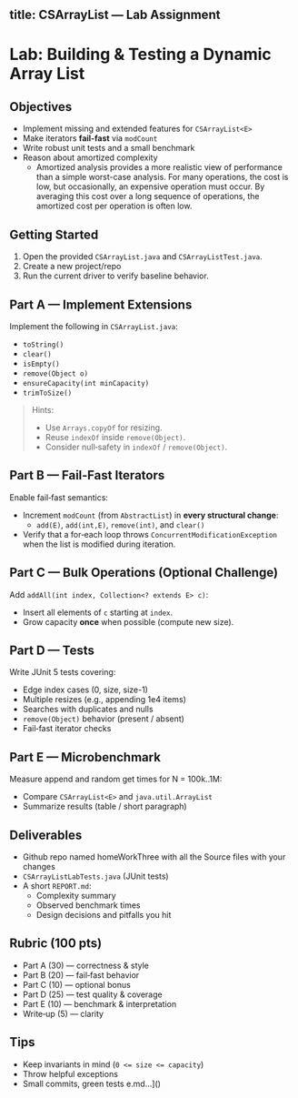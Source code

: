 
title: CSArrayList<E> — Lab Assignment
---

# Lab: Building & Testing a Dynamic Array List

## Objectives

- Implement missing and extended features for `CSArrayList<E>`
- Make iterators **fail‑fast** via `modCount`
- Write robust unit tests and a small benchmark
- Reason about amortized complexity
  - Amortized analysis provides a more realistic view of performance than a simple worst-case analysis. For many operations, the cost is low, but occasionally, an expensive operation must occur. By averaging this cost over a long sequence of operations, the amortized cost per operation is often low.

## Getting Started

1. Open the provided `CSArrayList.java` and `CSArrayListTest.java`.
2. Create a new project/repo
3. Run the current driver to verify baseline behavior.

## Part A — Implement Extensions

Implement the following in `CSArrayList.java`:

- `toString()`
- `clear()`
- `isEmpty()`
- `remove(Object o)`
- `ensureCapacity(int minCapacity)`
- `trimToSize()`

> Hints:
>
> - Use `Arrays.copyOf` for resizing.
> - Reuse `indexOf` inside `remove(Object)`.
> - Consider null‑safety in `indexOf` / `remove(Object)`.

## Part B — Fail‑Fast Iterators

Enable fail‑fast semantics:

- Increment `modCount` (from `AbstractList`) in **every structural change**:
  - `add(E)`, `add(int,E)`, `remove(int)`, and `clear()`
- Verify that a for‑each loop throws `ConcurrentModificationException` when the list is modified during iteration.

## Part C — Bulk Operations (Optional Challenge)

Add `addAll(int index, Collection<? extends E> c)`:

- Insert all elements of `c` starting at `index`.
- Grow capacity **once** when possible (compute new size).

## Part D — Tests

Write JUnit 5 tests covering:

- Edge index cases (0, size, size-1)
- Multiple resizes (e.g., appending 1e4 items)
- Searches with duplicates and nulls
- `remove(Object)` behavior (present / absent)
- Fail‑fast iterator checks

## Part E — Microbenchmark

Measure append and random get times for N = 100k..1M:

- Compare `CSArrayList<E>` and `java.util.ArrayList`
- Summarize results (table / short paragraph)

## Deliverables

- Github repo named homeWorkThree with all the Source files with your changes
- `CSArrayListLabTests.java` (JUnit tests)
- A short `REPORT.md`:
  - Complexity summary
  - Observed benchmark times
  - Design decisions and pitfalls you hit

## Rubric (100 pts)

- Part A (30) — correctness & style
- Part B (20) — fail‑fast behavior
- Part C (10) — optional bonus
- Part D (25) — test quality & coverage
- Part E (10) — benchmark & interpretation
- Write‑up (5) — clarity

## Tips

- Keep invariants in mind (`0 <= size <= capacity`)
- Throw helpful exceptions
- Small commits, green tests
e.md…]()
